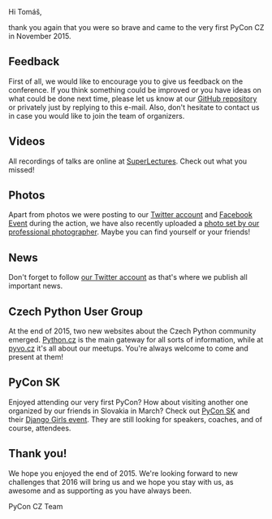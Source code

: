 Hi Tomáš,

thank you again that you were so brave and came to the very first PyCon CZ in November 2015.


## Feedback

First of all, we would like to encourage you to give us feedback on the conference.
If you think something could be improved or you have ideas on what could be done next time,
please let us know at our [GitHub repository](https://github.com/pyvec/cz.pycon.org-2016/)
or privately just by replying to this e-mail. Also, don't hesitate to contact us
in case you would like to join the team of organizers.

## Videos

All recordings of talks are online at [SuperLectures](http://www.superlectures.com/pycon2015/).
Check out what you missed!

## Photos

Apart from photos we were posting to our [Twitter account](https://twitter.com/pyconcz)
and [Facebook Event](https://www.facebook.com/events/1624916497723396/) during
the action, we have also recently uploaded a [photo set by our professional
photographer](https://goo.gl/photos/Sdpx5ZACzU9hsD9i8). Maybe you can find yourself
or your friends!

## News

Don't forget to follow [our Twitter account](https://twitter.com/pyconcz) as that's
where we publish all important news.

## Czech Python User Group

At the end of 2015, two new websites about the Czech Python community emerged.
[Python.cz](http://python.cz/) is the main gateway for all sorts
of information, while at [pyvo.cz](http://pyvo.cz) it's all about our meetups.
You're always welcome to come and present at them!

## PyCon SK

Enjoyed attending our very first PyCon? How about visiting another one organized by our friends in Slovakia in March? Check
out [PyCon SK](https://pycon.sk/sk/) and their
[Django Girls event](http://djangogirls.org/bratislava/). They are still looking
for speakers, coaches, and of course, attendees.

## Thank you!

We hope you enjoyed the end of 2015. We're looking forward to new challenges that 2016 will bring us and we hope you stay with us, as awesome and as supporting as you have always been.

PyCon CZ Team
